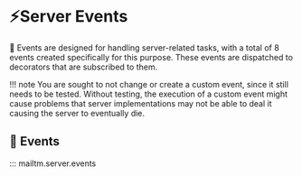 # ⚡Server Events

🚀 Events are designed for handling server-related tasks, with a total of 8 events created specifically for this purpose. These events are dispatched to decorators that are subscribed to them.

!!! note
    You are sought to not change or create a custom event, since it still needs to be tested. Without testing, the execution of a custom event might cause problems that server implementations may not be able to deal it causing the server to eventually die.


## 🚀 Events

::: mailtm.server.events
